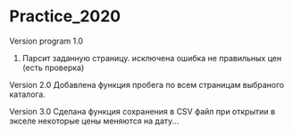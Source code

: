 ﻿# Practice_2020
Version program 1.0
1. Парсит заданную страницу.
исключена ошибка не правильных цен (есть проверка) 

Version 2.0
Добавлена функция пробега по всем страницам выбраного каталога.


Version 3.0 
Сделана функция сохранения в CSV файл 
при открытии в экселе некоторые цены меняются на дату...
